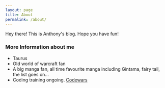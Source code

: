 ```yaml
---
layout: page
title: About
permalink: /about/
---
```


Hey there! This is Anthony's blog. Hope you have fun!

### More Information about me

* Taurus
* Old world of warcraft fan
* A big manga fan, all time favourite manga including Gintama, fairy tail, the list goes on...
* Coding training ongoing. [Codewars](https://www.codewars.com/users/renshou753)

